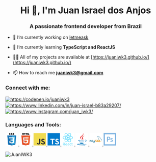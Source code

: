 <h1 align="center">Hi 👋, I'm Juan Israel dos Anjos</h1>
<h3 align="center">A passionate frontend developer from Brazil</h3>


- 🔭 I’m currently working on [letmeask](https://github.com/JuanIWK3/letmeask)

- 🌱 I’m currently learning **TypeScript and ReactJS**

- 👨‍💻 All of my projects are available at [https://juaniwk3.github.io/](https://juaniwk3.github.io/)

- 📫 How to reach me **juaniwk3@gmail.com**

<h3 align="left">Connect with me:</h3>
<p align="left">
<a href="https://codepen.io/https://codepen.io/juaniwk3" target="blank">
<img align="center" src="https://raw.githubusercontent.com/rahuldkjain/github-profile-readme-generator/master/src/images/icons/Social/codepen.svg" alt="https://codepen.io/juaniwk3" height="30" width="40" />
</a>
<a href="https://linkedin.com/in/https://www.linkedin.com/in/juan-israel-b83a29207/" target="blank">
<img align="center" src="https://raw.githubusercontent.com/rahuldkjain/github-profile-readme-generator/master/src/images/icons/Social/linked-in-alt.svg" alt="https://www.linkedin.com/in/juan-israel-b83a29207/" height="30" width="40" />
</a>
<a href="https://instagram.com/https://www.instagram.com/juan_iwk3/" target="blank">
<img align="center" src="https://raw.githubusercontent.com/rahuldkjain/github-profile-readme-generator/master/src/images/icons/Social/instagram.svg" alt="https://www.instagram.com/juan_iwk3/" height="30" width="40" />
</a>
</p>

<h3 align="left">Languages and Tools:</h3>
<p align="left"> 
  <a href="https://www.w3schools.com/css/" target="_blank"> 
    <img src="https://raw.githubusercontent.com/devicons/devicon/master/icons/css3/css3-original-wordmark.svg" alt="css3" width="40" height="40"/> 
  </a> 
  <a href="https://www.w3.org/html/" target="_blank"> 
    <img src="https://raw.githubusercontent.com/devicons/devicon/master/icons/html5/html5-original-wordmark.svg" alt="html5" width="40" height="40"/> 
  </a> 
  <a href="https://developer.mozilla.org/en-US/docs/Web/JavaScript" target="_blank"> 
    <img src="https://raw.githubusercontent.com/devicons/devicon/master/icons/javascript/javascript-original.svg" alt="javascript" width="40" height="40"/> 
  </a> 
  <a href="https://www.typescriptlang.org/" target="_blank"> 
    <img src="https://raw.githubusercontent.com/devicons/devicon/master/icons/typescript/typescript-original.svg" alt="typescript" width="40" height="40"/> 
  </a> 
  <a href="https://reactjs.org/" target="_blank"> 
    <img src="https://raw.githubusercontent.com/devicons/devicon/master/icons/react/react-original-wordmark.svg" alt="react" width="40" height="40"/> 
  </a> 
  <a href="https://www.java.com" target="_blank"> 
    <img src="https://raw.githubusercontent.com/devicons/devicon/master/icons/java/java-original.svg" alt="java" width="40" height="40"/> 
  </a> 
  <a href="https://www.mysql.com/" target="_blank"> 
    <img src="https://raw.githubusercontent.com/devicons/devicon/master/icons/mysql/mysql-original-wordmark.svg" alt="mysql" width="40" height="40"/> 
  </a> 
  <a href="https://www.photoshop.com/en" target="_blank"> 
    <img src="https://raw.githubusercontent.com/devicons/devicon/master/icons/photoshop/photoshop-line.svg" alt="photoshop" width="40" height="40"/> 
  </a> 
</p>

<img align="center" src="https://github-readme-stats.vercel.app/api/top-langs?username=JuanIWK3&show_icons=true&theme=dark&locale=en&layout=compact" alt="JuanIWK3"/></a>
